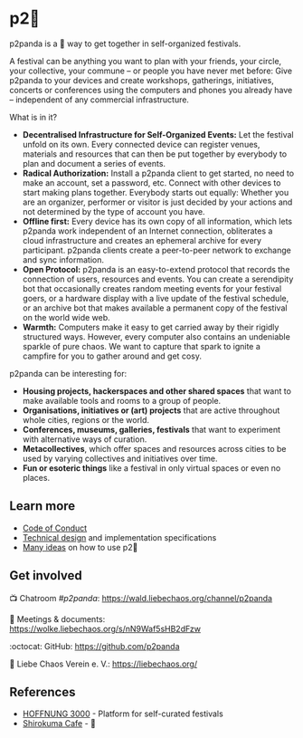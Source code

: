 # p2:panda_face:

p2panda is a :panda_face: way to get together in self-organized festivals. 

A festival can be anything you want to plan with your friends, your circle, your collective, your commune – or people you have never met before: Give p2panda to your devices and create workshops, gatherings, initiatives, concerts or conferences using the computers and phones you already have – independent of any commercial infrastructure.

What is in it?

- **Decentralised Infrastructure for Self-Organized Events:** Let the festival unfold on its own. Every connected device can register venues, materials and resources that can then be put together by everybody to plan and document a series of events.
- **Radical Authorization:** Install a p2panda client to get started, no need to make an account, set a password, etc. Connect with other devices to start making plans together. Everybody starts out equally: Whether you are an organizer, performer or visitor is just decided by your actions and not determined by the type of account you have.
- **Offline first:** Every device has its own copy of all information, which lets p2panda work independent of an Internet connection, obliterates a cloud infrastructure and creates an ephemeral archive for every participant. p2panda clients create a peer-to-peer network to exchange and sync information.
- **Open Protocol:** p2panda is an easy-to-extend protocol that records the connection of users, resources and events. You can create a serendipity bot that occasionally creates random meeting events for your festival goers, or a hardware display with a live update of the festival schedule, or an archive bot that makes available a permanent copy of the festival on the world wide web.
- **Warmth:** Computers make it easy to get carried away by their rigidly structured ways. However, every computer also contains an undeniable sparkle of pure chaos. We want to capture that spark to ignite a campfire for you to gather around and get cosy.

p2panda can be interesting for:

- **Housing projects, hackerspaces and other shared spaces** that want to make available tools and rooms to a group of people.
- **Organisations, initiatives or (art) projects** that are active throughout whole cities, regions or the world.
- **Conferences, museums, galleries, festivals** that want to experiment with alternative ways of curation.
- **Metacollectives**, which offer spaces and resources across cities to be used by varying collectives and initiatives over time.
- **Fun or esoteric things** like a festival in only virtual spaces or even no places.

## Learn more

* [Code of Conduct](https://github.com/p2panda/design-document/blob/separate-documents/CODE_OF_CONDUCT.md)
* [Technical design](https://github.com/p2panda/design-document/blob/separate-documents/DESIGN.md) and implementation specifications
* [Many ideas](https://github.com/p2panda/design-document/blob/separate-documents/IDEAS.md) on how to use p2:panda_face:

## Get involved

:tv: Chatroom *#p2panda*: https://wald.liebechaos.org/channel/p2panda

:lollipop: Meetings & documents: https://wolke.liebechaos.org/s/nN9Waf5sHB2dFzw

:octocat: GitHub: https://github.com/p2panda

:sparkling_heart: Liebe Chaos Verein e. V.: https://liebechaos.org/

## References

* [HOFFNUNG 3000](https://github.com/adzialocha/hoffnung3000) - Platform for self-curated festivals
* [Shirokuma Cafe](https://en.wikipedia.org/wiki/Shirokuma_Cafe) - :panda_face:

